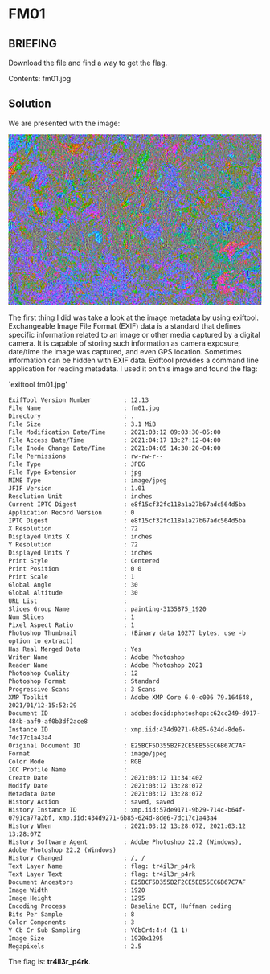 # FM01
## BRIEFING
Download the file and find a way to get the flag.

Contents: fm01.jpg

## Solution

We are presented with the image:

![fm01](fm01.jpg)

The first thing I did was take a look at the image metadata by using exiftool. Exchangeable Image File Format (EXIF) data is a standard that defines specific information related to an image or other media captured by a digital camera. It is capable of storing such information as camera exposure, date/time the image was captured, and even GPS location. Sometimes information can be hidden with EXIF data. Exiftool provides a command line application for reading metadata. I used it on this image and found the flag:

`exiftool fm01.jpg'

```
ExifTool Version Number         : 12.13
File Name                       : fm01.jpg
Directory                       : .
File Size                       : 3.1 MiB
File Modification Date/Time     : 2021:03:12 09:03:30-05:00
File Access Date/Time           : 2021:04:17 13:27:12-04:00
File Inode Change Date/Time     : 2021:04:05 14:38:20-04:00
File Permissions                : rw-rw-r--
File Type                       : JPEG
File Type Extension             : jpg
MIME Type                       : image/jpeg
JFIF Version                    : 1.01
Resolution Unit                 : inches
Current IPTC Digest             : e8f15cf32fc118a1a27b67adc564d5ba
Application Record Version      : 0
IPTC Digest                     : e8f15cf32fc118a1a27b67adc564d5ba
X Resolution                    : 72
Displayed Units X               : inches
Y Resolution                    : 72
Displayed Units Y               : inches
Print Style                     : Centered
Print Position                  : 0 0
Print Scale                     : 1
Global Angle                    : 30
Global Altitude                 : 30
URL List                        : 
Slices Group Name               : painting-3135875_1920
Num Slices                      : 1
Pixel Aspect Ratio              : 1
Photoshop Thumbnail             : (Binary data 10277 bytes, use -b option to extract)
Has Real Merged Data            : Yes
Writer Name                     : Adobe Photoshop
Reader Name                     : Adobe Photoshop 2021
Photoshop Quality               : 12
Photoshop Format                : Standard
Progressive Scans               : 3 Scans
XMP Toolkit                     : Adobe XMP Core 6.0-c006 79.164648, 2021/01/12-15:52:29
Document ID                     : adobe:docid:photoshop:c62cc249-d917-484b-aaf9-af0b3df2ace8
Instance ID                     : xmp.iid:434d9271-6b85-624d-8de6-7dc17c1a43a4
Original Document ID            : E25BCF5D355B2F2CE5EB55EC6B67C7AF
Format                          : image/jpeg
Color Mode                      : RGB
ICC Profile Name                : 
Create Date                     : 2021:03:12 11:34:40Z
Modify Date                     : 2021:03:12 13:28:07Z
Metadata Date                   : 2021:03:12 13:28:07Z
History Action                  : saved, saved
History Instance ID             : xmp.iid:57de9171-9b29-714c-b64f-0791ca77a2bf, xmp.iid:434d9271-6b85-624d-8de6-7dc17c1a43a4
History When                    : 2021:03:12 13:28:07Z, 2021:03:12 13:28:07Z
History Software Agent          : Adobe Photoshop 22.2 (Windows), Adobe Photoshop 22.2 (Windows)
History Changed                 : /, /
Text Layer Name                 : flag: tr4il3r_p4rk
Text Layer Text                 : flag: tr4il3r_p4rk
Document Ancestors              : E25BCF5D355B2F2CE5EB55EC6B67C7AF
Image Width                     : 1920
Image Height                    : 1295
Encoding Process                : Baseline DCT, Huffman coding
Bits Per Sample                 : 8
Color Components                : 3
Y Cb Cr Sub Sampling            : YCbCr4:4:4 (1 1)
Image Size                      : 1920x1295
Megapixels                      : 2.5
```

The flag is: **tr4il3r_p4rk**.


